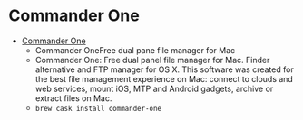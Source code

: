 # Commander One
- [Commander One](https://mac.eltima.com/file-manager.html)
  -  Commander OneFree dual pane file manager for Mac
  - Commander One: Free dual panel file manager for Mac. Finder alternative and FTP manager for OS X. This software was created for the best file management experience on Mac: connect to clouds and web services, mount iOS, MTP and Android gadgets, archive or extraсt files on Mac.
  - `brew cask install commander-one`

